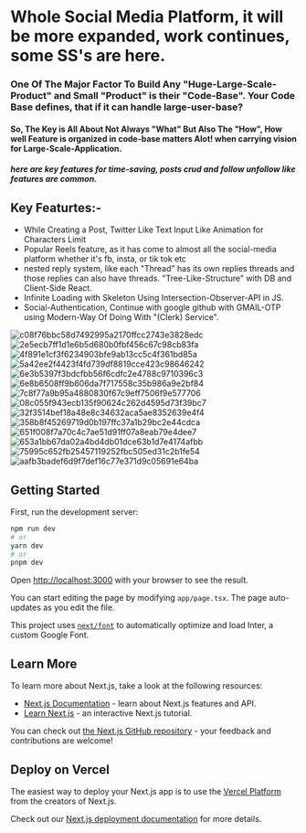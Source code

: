 # Whole Social Media Platform, it will be more expanded, work continues, some SS's are here.
 
### One Of The Major Factor To Build Any "Huge-Large-Scale-Product" and Small "Product" is their "Code-Base". Your Code Base defines, that if it can handle large-user-base?
#### So, The Key is All About Not Always "What" But Also The "How", How well Feature is organized in code-base matters Alot! when carrying vision for Large-Scale-Application.


##### here are key features for time-saving, posts crud and follow unfollow like features are common.
## Key Featurtes:-
* While Creating a Post, Twitter Like Text Input Like Animation for Characters Limit
* Popular Reels feature, as it has come to almost all the social-media platform whether it's fb, insta, or tik tok etc
* nested reply system, like each "Thread" has its own replies threads and those replies can also have threads.
  "Tree-Like-Structure" with DB and Client-Side React.
* Infinite Loading with Skeleton Using Intersection-Observer-API in JS.
* Social-Authentication, Continue with google github with GMAIL-OTP using Modern-Way Of Doing With "(Clerk) Service".
   
![c08f76bbc58d7492995a2170ffcc2743e3828edc](https://github.com/CodeWith-HAMZA/Threads/assets/115408642/e9602dc7-83db-4de3-ba2f-211fb94e1267)
![2e5ecb7ff1d1e6b5d680b0fbf456c67c98cb83fa](https://github.com/CodeWith-HAMZA/Threads/assets/115408642/61c2f298-62d1-4512-9322-c2acfc2de4a0)
![4f891e1cf3f6234903bfe9ab13cc5c4f361bd85a](https://github.com/CodeWith-HAMZA/Threads/assets/115408642/1b4e404f-ae65-48c3-98a9-665719bf86bd)
![5a42ee2f4423f4fd739df8819cce423c98646242](https://github.com/CodeWith-HAMZA/Threads/assets/115408642/6a2bb5a1-712d-4b88-8871-72a91641bcd5)
![6e3b5397f3bdcfbb56f6cdfc2e4788c9710396c3](https://github.com/CodeWith-HAMZA/Threads/assets/115408642/378f0983-3115-47fd-ac4a-c62021202a63)
![6e8b6508ff9b606da7f717558c35b986a9e2bf84](https://github.com/CodeWith-HAMZA/Threads/assets/115408642/9cece401-a14d-4d18-91e7-140951307c1a)
![7c8f77a9b95a4880830f67c9eff7506f9e577706](https://github.com/CodeWith-HAMZA/Threads/assets/115408642/82eb566a-12f6-4e50-9f19-e4946e53a2b5)
![08c055f943ecb135f90624c262d4595d73f39bc7](https://github.com/CodeWith-HAMZA/Threads/assets/115408642/dd6b28c1-c7cf-4cff-a066-a95c3ff21598)
![32f3514bef18a48e8c34632aca5ae8352639e4f4](https://github.com/CodeWith-HAMZA/Threads/assets/115408642/7de75069-324d-42f2-97e5-2756c17f3df5)
![358b8f45269719d0b197ffc37a1b29bc2e44cdca](https://github.com/CodeWith-HAMZA/Threads/assets/115408642/285b550c-0814-4d25-b143-ab2b34143c44)
![651f008f7a70c4c7ae51d91ff07a8eab79e4dee7](https://github.com/CodeWith-HAMZA/Threads/assets/115408642/15d850f2-cf39-4819-bfb4-7c8c9c35a2d3)
![653a1bb67da02a4bd4db01dce63b1d7e4174afbb](https://github.com/CodeWith-HAMZA/Threads/assets/115408642/52eca292-2829-4056-9194-e852bb934438)
![75995c652fb25457119252fbc505ed31c2b1fe54](https://github.com/CodeWith-HAMZA/Threads/assets/115408642/5482a4e6-6931-46c9-a587-dc0eb6e1ff86)
![aafb3badef6d9f7def16c77e371d9c05691e64ba](https://github.com/CodeWith-HAMZA/Threads/assets/115408642/c5d6a921-0f52-4e82-b42a-b5cb54adafa6)


## Getting Started

First, run the development server:

```bash
npm run dev
# or
yarn dev
# or
pnpm dev
```

Open [http://localhost:3000](http://localhost:3000) with your browser to see the result.

You can start editing the page by modifying `app/page.tsx`. The page auto-updates as you edit the file.

This project uses [`next/font`](https://nextjs.org/docs/basic-features/font-optimization) to automatically optimize and load Inter, a custom Google Font.

## Learn More

To learn more about Next.js, take a look at the following resources:

- [Next.js Documentation](https://nextjs.org/docs) - learn about Next.js features and API.
- [Learn Next.js](https://nextjs.org/learn) - an interactive Next.js tutorial.

You can check out [the Next.js GitHub repository](https://github.com/vercel/next.js/) - your feedback and contributions are welcome!

## Deploy on Vercel

The easiest way to deploy your Next.js app is to use the [Vercel Platform](https://vercel.com/new?utm_medium=default-template&filter=next.js&utm_source=create-next-app&utm_campaign=create-next-app-readme) from the creators of Next.js.

Check out our [Next.js deployment documentation](https://nextjs.org/docs/deployment) for more details.
